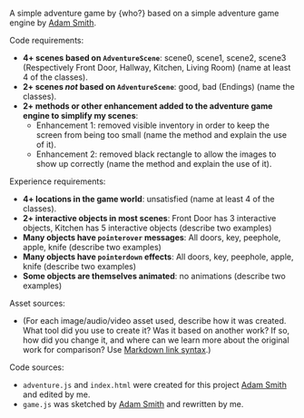 A simple adventure game by {who?} based on a simple adventure game engine by [Adam Smith](https://github.com/rndmcnlly).

Code requirements:
- **4+ scenes based on `AdventureScene`**: scene0, scene1, scene2, scene3 (Respectively Front Door, Hallway, Kitchen, Living Room) (name at least 4 of the classes).
- **2+ scenes *not* based on `AdventureScene`**: good, bad (Endings) (name the classes).
- **2+ methods or other enhancement added to the adventure game engine to simplify my scenes**:
    - Enhancement 1: removed visible inventory in order to keep the screen from being too small (name the method and explain the use of it).
    - Enhancement 2: removed black rectangle to allow the images to show up correctly (name the method and explain the use of it).

Experience requirements:
- **4+ locations in the game world**: unsatisfied (name at least 4 of the classes).
- **2+ interactive objects in most scenes**: Front Door has 3 interactive objects, Kitchen has 5 interactive objects (describe two examples)
- **Many objects have `pointerover` messages**: All doors, key, peephole, apple, knife (describe two examples)
- **Many objects have `pointerdown` effects**: All doors, key, peephole, apple, knife (describe two examples)
- **Some objects are themselves animated**: no animations (describe two examples)

Asset sources:
- (For each image/audio/video asset used, describe how it was created. What tool did you use to create it? Was it based on another work? If so, how did you change it, and where can we learn more about the original work for comparison? Use [Markdown link syntax](https://docs.github.com/en/get-started/writing-on-github/getting-started-with-writing-and-formatting-on-github/basic-writing-and-formatting-syntax#links).)

Code sources:
- `adventure.js` and `index.html` were created for this project [Adam Smith](https://github.com/rndmcnlly) and edited by me.
- `game.js` was sketched by [Adam Smith](https://github.com/rndmcnlly) and rewritten by me.
